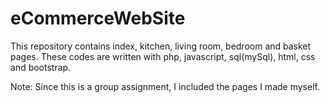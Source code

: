 # eCommerceWebSite

This repository contains index, kitchen, living room, bedroom and basket pages. These codes are written with php, javascript, sql(mySql), html, css and bootstrap.

Note: Since this is a group assignment, I included the pages I made myself.
